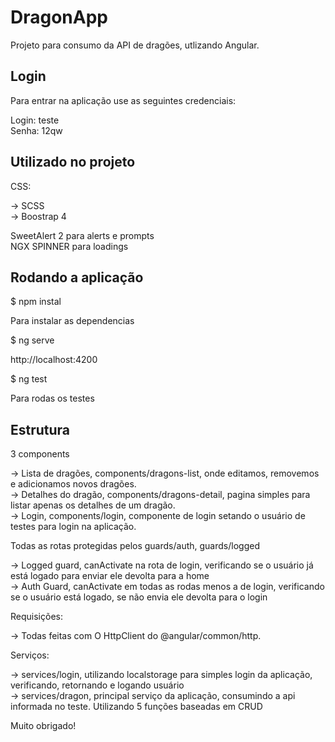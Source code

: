 # DragonApp

Projeto para consumo da API de dragões, utlizando Angular.

## Login

Para entrar na aplicação use as seguintes credenciais:

Login: teste  
Senha: 12qw

## Utilizado no projeto

CSS: 

-> SCSS  
-> Boostrap 4

SweetAlert 2 para alerts e prompts  
NGX SPINNER para loadings

## Rodando a aplicação

$ npm instal

Para instalar as dependencias

$ ng serve 

http://localhost:4200

$ ng test

Para rodas os testes

## Estrutura

3 components 

-> Lista de dragões, components/dragons-list, onde editamos, removemos e adicionamos novos dragões.  
-> Detalhes do dragão, components/dragons-detail, pagina simples para listar apenas os detalhes de um dragão.  
-> Login, components/login, componente de login setando o usuário de testes para login na aplicação.  

Todas as rotas protegidas pelos guards/auth, guards/logged

-> Logged guard, canActivate na rota de login, verificando se o usuário já está logado para enviar ele devolta para a home  
-> Auth Guard, canActivate em todas as rodas menos a de login, verificando se o usuário está logado, se não envia ele devolta para o login

Requisições:

-> Todas feitas com O HttpClient do @angular/common/http.

Serviços:

-> services/login, utilizando localstorage para simples login da aplicação, verificando, retornando e logando usuário  
-> services/dragon, principal serviço da aplicação, consumindo a api informada no teste. Utilizando 5 funções baseadas em CRUD  


Muito obrigado!